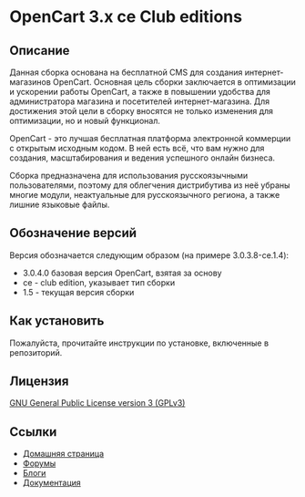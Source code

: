 # OpenCart 3.x ce Club editions

## Описание

Данная сборка основана на бесплатной CMS для создания интернет-магазинов OpenCart. 
Основная цель сборки заключается в оптимизации и ускорении работы OpenCart, а также в повышении удобства для администратора магазина и посетителей интернет-магазина. 
Для достижения этой цели в сборку вносятся не только изменения для оптимизации, но и новый функционал.

OpenCart - это лучшая бесплатная  платформа электронной коммерции с открытым исходным кодом. В ней есть всё, что вам нужно для создания, масштабирования и ведения успешного онлайн бизнеса.

Сборка предназначена для использования русскоязычными пользователями, поэтому для облегчения дистрибутива из неё убраны многие модули, неактуальные для русскоязычного региона, а также лишние языковые файлы.

## Обозначение версий

Версия обозначается следующим образом (на примере 3.0.3.8-ce.1.4):
- 3.0.4.0 базовая версия OpenCart, взятая за основу
- ce - club edition, указывает тип сборки
- 1.5 - текущая версия сборки

## Как установить

Пожалуйста, прочитайте инструкции по установке, включенные в репозиторий.

## Лицензия

[GNU General Public License version 3 (GPLv3)](https://github.com/OpenCart-Club/opencart/blob/ocClub3/license.txt)

## Ссылки

- [Домашняя страница](https://opencart.club/)
- [Форумы](https://opencart.club/forums/)
- [Блоги](https://opencart.club/blogs/)
- [Документация](https://opencart.club/doc/intro/)
